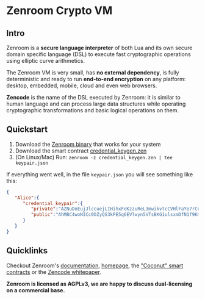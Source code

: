 # Zenroom Crypto VM

## Intro

Zenroom is a **secure language interpreter** of both Lua and its own
secure domain specific language (DSL) to execute fast cryptographic
operations using elliptic curve arithmetics.

The Zenroom VM is very small, has **no external dependency**, is fully
deterministic and ready to run **end-to-end encryption** on any platform:
desktop, embedded, mobile, cloud and even web browsers.

**Zencode** is the name of the DSL executed by Zenroom: it is similar
to human language and can process large data structures while
operating cryptographic transformations and basic logical operations
on them.

## Quickstart


1. Download the [Zenroom binary](https://zenroom.org/#downloads) that works for your system  
1. Download the smart contract <a href="data:text/plain,Scenario coconut: credential keygen
Given that I am known as 'Alice'
When I create the credential keypair
Then print my 'credential keypair'" 
download="credential_keygen.zen">credential_keygen.zen</a>  
1. (On Linux/Mac) Run: `zenroom -z credential_keygen.zen | tee keypair.json` 

If everything went well, in the file `keypair.json` you will see something like this:


```json
{
   "Alice":{
      "credential_keypair":{
         "private":"AZNuDnEujJlccuejLIHihxFeKzzuReL3mwikvtcCVHlFaYo7rCdR",
         "public":"AhMBC4woNICc0OZyQS3kPE5q6EVlwyn5VTsBKG1ulsxmDfN1f9Kmqc0fgWUsRxRSIhSsJnSsP1CUjNk"
      }
   }
}
```

## Quicklinks


Checkout Zenroom's [documentation](https://dev.zenroom.org/),  [homepage](http://zenroom.org/), the ["Coconut" smart contracts](https://github.com/DECODEproject/Zenroom/tree/master/test/zencode_coconut) or the [Zencode whitepaper](https://dev.zenroom.org/pages/zenroom_whitepaper.pdf).



**Zenroom is licensed as AGPLv3, we are happy to discuss dual-licensing on a commercial base.**
